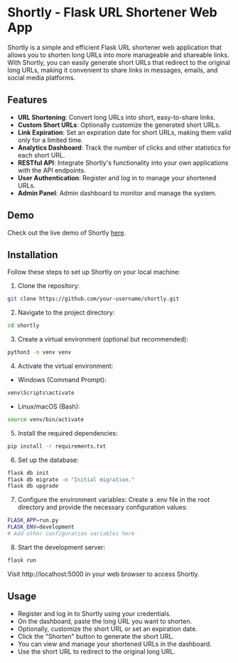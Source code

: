 # Shortly - Flask URL Shortener Web App

Shortly is a simple and efficient Flask URL shortener web application that allows you to shorten long URLs into more manageable and shareable links. With Shortly, you can easily generate short URLs that redirect to the original long URLs, making it convenient to share links in messages, emails, and social media platforms.

## Features

- **URL Shortening**: Convert long URLs into short, easy-to-share links.
- **Custom Short URLs**: Optionally customize the generated short URLs.
- **Link Expiration**: Set an expiration date for short URLs, making them valid only for a limited time.
- **Analytics Dashboard**: Track the number of clicks and other statistics for each short URL.
- **RESTful API**: Integrate Shortly's functionality into your own applications with the API endpoints.
- **User Authentication**: Register and log in to manage your shortened URLs.
- **Admin Panel**: Admin dashboard to monitor and manage the system.

## Demo

Check out the live demo of Shortly [here](https://shortly-url-9hbz.onrender.com/).

## Installation

Follow these steps to set up Shortly on your local machine:

1. Clone the repository:

```bash
git clone https://github.com/your-username/shortly.git
```
2. Navigate to the project directory:
```bash
cd shortly
```
3. Create a virtual environment (optional but recommended):
```bash
python3 -m venv venv
```
4. Activate the virtual environment:
- Windows (Command Prompt):
```bash
venv\Scripts\activate
```
- Linux/macOS (Bash):
```bash
source venv/bin/activate
```
5. Install the required dependencies:
```bash
pip install -r requirements.txt
```
6. Set up the database:
```bash
flask db init
flask db migrate -m "Initial migration."
flask db upgrade
```
7. Configure the environment variables:
Create a .env file in the root directory and provide the necessary configuration values:
```bash
FLASK_APP=run.py
FLASK_ENV=development
# Add other configuration variables here
```
8. Start the development server:
```bash
flask run
```
Visit http://localhost:5000 in your web browser to access Shortly.

## Usage
- Register and log in to Shortly using your credentials.
- On the dashboard, paste the long URL you want to shorten.
- Optionally, customize the short URL or set an expiration date.
- Click the "Shorten" button to generate the short URL.
- You can view and manage your shortened URLs in the dashboard.
- Use the short URL to redirect to the original long URL.
